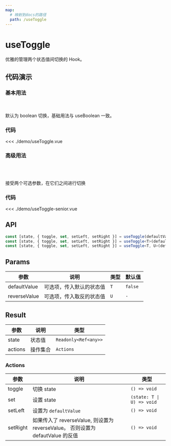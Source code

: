 ```yaml
---
map:
  # 映射到docs的路径
  path: /useToggle
---
```


# useToggle

优雅的管理两个状态值间切换的 Hook。

## 代码演示

### 基本用法

<br/>
<useToggle/>
<br/>
默认为 boolean 切换，基础用法与 useBoolean 一致。

### 代码
<<< ./demo/useToggle.vue


### 高级用法
<br/>
<useToggleSenior/>
<br/>

接受两个可选参数，在它们之间进行切换

### 代码
<<< ./demo/useToggle-senior.vue

## API

```typescript
const [state, { toggle, set, setLeft, setRight }] = useToggle(defaultValue?: boolean);
const [state, { toggle, set, setLeft, setRight }] = useToggle<T>(defaultValue: T);
const [state, { toggle, set, setLeft, setRight }] = useToggle<T, U>(defaultValue: T, reverseValue: U);
```

## Params

| 参数         | 说明                     | 类型 | 默认值  |
| ------------ | ------------------------ | ---- | ------- |
| defaultValue | 可选项，传入默认的状态值 | `T`  | `false` |
| reverseValue | 可选项，传入取反的状态值 | `U`  | `-`     |

## Result

| 参数    | 说明     | 类型                 |
| ------- | -------- | -------------------- |
| state   | 状态值   | `Readonly<Ref<any>>` |
| actions | 操作集合 | `Actions`            |

### Actions

| 参数 | 说明 | 类型 |
| --- | --- | --- |
| toggle | 切换 state | `() => void` |
| set | 设置 state | `(state: T \| U) => void` |
| setLeft | 设置为 `defaultValue` | `() => void` |
| setRight | 如果传入了 reverseValue, 则设置为 reverseValue。 否则设置为 defautValue 的反值 | `() => void` |

<script setup>
import useToggle from './demo/useToggle.vue'
import useToggleSenior from './demo/useToggle-senior.vue'
</script>